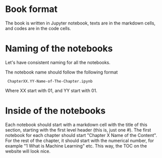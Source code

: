 # Book format

The book is written in Jupyter notebook, texts are in the markdown cells, and codes are in the code cells.

# Naming of the notebooks

Let's have consistent naming for all the notebooks. 

The notebook name should follow the following format

```
 ChapterXX.YY-Name-of-The-Chapter.ipynb
```
Where XX start with 01, and YY start with 01. 

# Inside of the notebooks

Each notebook should start with a markdown cell with the title of this section, starting with the first level header (this is, just one #). The first notebook for each chapter should start "Chapter X Name of the Content". For the rest of the chapter, it should start with the numerical number, for example "1 What is Machine Learning" etc. This way, the TOC on the website will look nice. 
